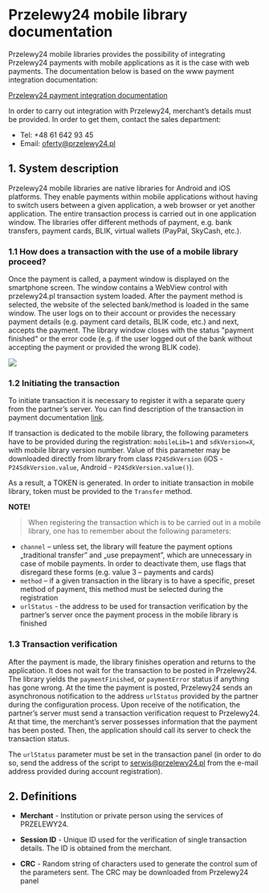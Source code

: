 # Przelewy24 mobile library documentation

Przelewy24 mobile libraries provides the possibility of integrating Przelewy24 payments with mobile applications as it is the case with web payments. The documentation below is based on the www payment integration documentation:

[Przelewy24 payment integration documentation](https://developers.przelewy24.pl/index.php?en)

In order to carry out integration with Przelewy24, merchant’s details must be provided. In order to get them, contact the sales department:
- Tel: +48 61 642 93 45
- Email: <oferty@przelewy24.pl>

## 1. System description

Przelewy24 mobile libraries are native libraries for Android and iOS platforms. They enable payments within mobile applications without having to switch users between a given application, a web browser or yet another application. The entire transaction process is carried out in one application window. The libraries offer different methods of payment, e.g. bank transfers, payment cards, BLIK, virtual wallets (PayPal, SkyCash, etc.).

### 1.1 How does a transaction with the use of a mobile library proceed?

Once the payment is called, a payment window is displayed on the smartphone screen. The window contains a WebView control with przelewy24.pl transaction system loaded. After the payment method is selected, the website of the selected bank/method is loaded in the same window. The user logs on to their account or provides the necessary payment details (e.g. payment card details, BLIK code, etc.) and next, accepts the payment. The library window closes with the status "payment finished" or the error code (e.g. if the user logged out of the bank without accepting the payment or provided the wrong BLIK code).

![](img/daigram1-eng.png)

### 1.2 Initiating the transaction

To initiate transaction it is necessary to register it with a separate query from the partner’s server. You can find description of the transaction in payment documentation [link](https://developers.przelewy24.pl/index.php?en#tag/Transaction-service-API/paths/~1api~1v1~1transaction~1register/post).

If transaction is dedicated to the mobile library, the following parameters have to be provided during the registration: `mobileLib=1` and `sdkVersion=X`, with mobile library version number. Value of this parameter may be downloaded directly from library from class `P24SdkVersion` (iOS - `P24SdkVersion.value`, Android - `P24SdkVersion.value()`).

As a result, a TOKEN is generated. In order to initiate transaction in mobile library, token must be provided to the `Transfer` method.

**NOTE!**

 > When registering the transaction which is to be carried out in a mobile library, one has to remember about the following parameters:
- `channel` – unless set, the library will feature the payment options „traditional transfer” and „use prepayment”, which are unnecessary in case of mobile payments. In order to deactivate them, use flags that disregard these forms (e.g. value 3 – payments and cards)
- `method` – if a given transaction in the library is to have a specific, preset method of payment, this method must be selected during the registration
- `urlStatus` -  the address to be used for transaction verification by the partner’s server once the payment process in the mobile library is finished

### 1.3 Transaction verification

After the payment is made, the library finishes operation and returns to the application. It does not wait for the transaction to be posted in Przelewy24. The library yields the  `paymentFinished`, or `paymentError` status if anything has gone wrong. At the time the payment is posted, Przelewy24 sends an asynchronous notification to the address `urlStatus` provided by the partner during the configuration process. Upon receive of the notification, the partner’s server must send a transaction verification request to Przelewy24. At that time, the merchant’s server possesses information that the payment has been posted. Then, the application should call its server to check the transaction status.   

The `urlStatus` parameter must be set in the transaction panel (in order to do so, send the address of the script to  [serwis@przelewy24.pl](serwis@przelewy24.pl) from the e-mail address provided during account registration).

## 2. Definitions

- **Merchant** - Institution or private person using the services of PRZELEWY24.

- **Session ID** - Unique ID used for the verification of single transaction details. The ID is obtained from the merchant.

- **CRC** - Random string of characters used to generate the control sum of the parameters sent. The CRC may be downloaded from Przelewy24 panel
